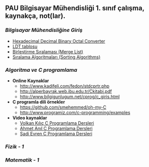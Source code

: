 PAU Bilgisayar Mühendisliği 1. sınıf çalışma, kaynakça, not(lar).
-------

### *Bilgisayar Mühendisliğine Giriş*
* [Hexadecimal Decimal Binary Octal Converter](http://calc.50x.eu/)
* [LDT tablosu](https://github.com/PAU-Projects/BMG/blob/master/doc/tr/LDT_tr.md) 
* [Birleştirme Sıralaması (Merge List)](http://bilgisayarkavramlari.sadievrenseker.com/2008/08/09/birlestirme-siralamasi-merge-sort/)
* [Sıralama Algoritmaları (Sorting Algorithms)](http://www.bilgisayarkavramlari.com/2008/08/09/siralama-algoritmalari-sorting-algorithms/)

### *Algoritma ve C programlama*
* **Online Kaynaklar**
	* http://www.kadifeli.com/fedon/stdcprtr.php
	* http://alperbayrak.web.ibu.edu.tr/Ckitabi.pdf
	* http://www.bilgigunlugum.net/cprog/c_giris.html
* **C programla dili örnekler**
	* https://github.com/smehemmed/oh-my-C
	* http://www.programiz.com/c-programming/examples
* **Video kaynaklar**
	* [Volkan Kılıç C Programlama Dersleri](https://www.youtube.com/watch?v=FtaKEn2f2qI&list=PLfzhcDNz4tlXOvEE7z_u3gEqFO3nwIZ5i)
	* [Ahmet Anıl   C Programlama Dersleri](https://www.youtube.com/watch?v=yk-veEcY1WI&list=PLIBhH-mHowD83SA8K69Yb40wiOjn7McQK)
	* [Şadi Evren C Programlama Dersleri](https://www.youtube.com/watch?v=8iHifEiMYPs&index=1&list=PLh9ECzBB8tJNzJqD64MAS0SK5IeNCKCzY)

### *Fizik - 1*

### *Matematik - 1*